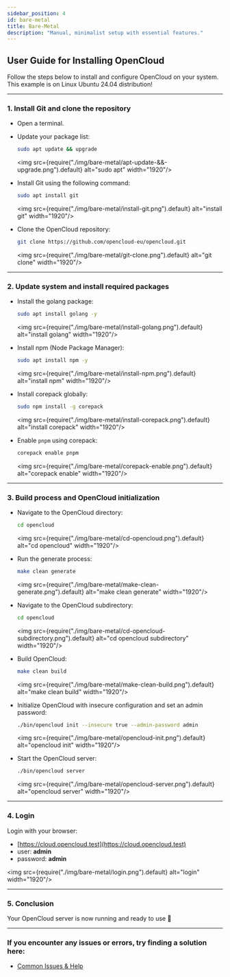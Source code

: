 ```yaml
---
sidebar_position: 4
id: bare-metal
title: Bare-Metal
description: "Manual, minimalist setup with essential features."
---
```


## User Guide for Installing OpenCloud
Follow the steps below to install and configure OpenCloud on your system.<br/>
This example is on Linux Ubuntu 24.04 distribution!

---

### 1. Install Git and clone the repository

- Open a terminal.

- Update your package list:
   ```bash
   sudo apt update && upgrade
   ```
   <img src={require("./img/bare-metal/apt-update-&&-upgrade.png").default} alt="sudo apt" width="1920"/>

- Install Git using the following command:
   ```bash
   sudo apt install git
   ```
   <img src={require("./img/bare-metal/install-git.png").default} alt="install git" width="1920"/>

- Clone the OpenCloud repository:
   ```bash
   git clone https://github.com/opencloud-eu/opencloud.git
   ```
   <img src={require("./img/bare-metal/git-clone.png").default} alt="git clone" width="1920"/>

---

### 2. Update system and install required packages

- Install the golang package:
   ```bash
   sudo apt install golang -y
   ```
   <img src={require("./img/bare-metal/install-golang.png").default} alt="install golang" width="1920"/>

- Install npm (Node Package Manager):
   ```bash
   sudo apt install npm -y
   ```
   <img src={require("./img/bare-metal/install-npm.png").default} alt="install npm" width="1920"/>

- Install corepack globally:
   ```bash
   sudo npm install -g corepack
   ```
   <img src={require("./img/bare-metal/install-corepack.png").default} alt="install corepack" width="1920"/>

- Enable `pnpm` using corepack:
   ```bash
   corepack enable pnpm
   ```
   <img src={require("./img/bare-metal/corepack-enable.png").default} alt="corepack enable" width="1920"/>

---

### 3. Build process and OpenCloud initialization

- Navigate to the OpenCloud directory:
   ```bash
   cd opencloud
   ```
   <img src={require("./img/bare-metal/cd-opencloud.png").default} alt="cd opencloud" width="1920"/>
   
- Run the generate process:
   ```bash
   make clean generate
   ```
   <img src={require("./img/bare-metal/make-clean-generate.png").default} alt="make clean generate" width="1920"/>

- Navigate to the OpenCloud subdirectory:
   ```bash
   cd opencloud
   ``` 
   <img src={require("./img/bare-metal/cd-opencloud-subdirectory.png").default} alt="cd opencloud subdirectory" width="1920"/>

- Build OpenCloud:
   ```bash
   make clean build
   ```
   <img src={require("./img/bare-metal/make-clean-build.png").default} alt="make clean build" width="1920"/>

- Initialize OpenCloud with insecure configuration and set an admin password:
   ```bash
   ./bin/opencloud init --insecure true --admin-password admin
   ```
   <img src={require("./img/bare-metal/opencloud-init.png").default} alt="opencloud init" width="1920"/>

- Start the OpenCloud server:
   ```bash
   ./bin/opencloud server
   ```
   <img src={require("./img/bare-metal/opencloud-server.png").default} alt="opencloud server" width="1920"/>

---

### 4. Login

Login with your browser:
- [https://cloud.opencloud.test](https://cloud.opencloud.test)
- user: **admin**
- password: **admin**

<img src={require("./img/bare-metal/login.png").default} alt="login" width="1920"/>

--- 

### 5. Conclusion

Your OpenCloud server is now running and ready to use 🚀

---

### If you encounter any issues or errors, try finding a solution here: 
- [Common Issues & Help](./50-resources/30-common-issues.md)
